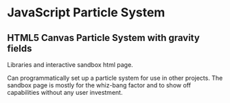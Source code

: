 JavaScript Particle System
====================

HTML5 Canvas Particle System with gravity fields
---------------------

Libraries and interactive sandbox html page.

Can programmatically set up a particle system for use in other
projects. The sandbox page is mostly for the whiz-bang factor and to
show off capabilities without any user investment.
